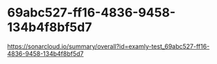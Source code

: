 # 69abc527-ff16-4836-9458-134b4f8bf5d7
https://sonarcloud.io/summary/overall?id=examly-test_69abc527-ff16-4836-9458-134b4f8bf5d7
